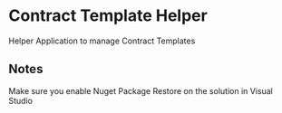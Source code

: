 Contract Template Helper
====

Helper Application to manage Contract Templates


Notes
----

Make sure you enable Nuget Package Restore on the solution in Visual Studio